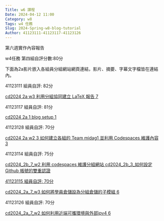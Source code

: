 ```yaml
---
Title: w6 課程
Date: 2024-04-12 11:00
Category: w8
Tags: w4 任務
Slug: 2024-Spring-w8-blog-tutorial
Author: 41123111-41123117-41123126
---
```

第六週實作內容報告

w4任務 第四組自評分數:80分

下面為2a影片嵌入各組員分組網站網頁連結，影片、摘要、字幕文字檔皆在連結內。

41123111
組員自評: 82分

<a href="https://nfuedu-my.sharepoint.com/personal/41123111_nfu_edu_tw/_layouts/15/stream.aspx?id=%2Fpersonal%2F41123111%5Fnfu%5Fedu%5Ftw%2FDocuments%2F%E5%BD%B1%E7%89%87%20%E5%AD%97%E5%B9%95%2F%E5%88%A9%E7%94%A8%E5%88%86%E7%B5%84%E5%8D%94%E5%90%8C%E5%BB%BA%E7%AB%8B%20LaTeX%20%E5%A0%B1%E5%91%8A%5F%E5%AD%97%E5%B9%95%2Emp4&referrer=OneDriveForBusiness&referrerScenario=OpenFile">cd2024 2a w3 利用分組協同建立 LaTeX 報告 7</a>

41123117
組員自評: 81分

<a href="https://nfuedu-my.sharepoint.com/:f:/g/personal/41123117_nfu_edu_tw/Eu8vQIGG4M1DuGz1Jw9wwDsBylH7zhnoEt9c1G48ZvIWKw?e=6lIXQO">cd2024 2a 1 blog setup 1</a>

41123128
組員自評: 70分

<a href="https://nfuedu-my.sharepoint.com/:v:/g/personal/41123128_nfu_edu_tw/EfC5tQAb_vZMliHqIcmqVXEB0achL7Hli9WTx8zVLriccg?nav=eyJyZWZlcnJhbEluZm8iOnsicmVmZXJyYWxBcHAiOiJPbmVEcml2ZUZvckJ1c2luZXNzIiwicmVmZXJyYWxBcHBQbGF0Zm9ybSI6IldlYiIsInJlZmVycmFsTW9kZSI6InZpZXciLCJyZWZlcnJhbFZpZXciOiJNeUZpbGVzTGlua0NvcHkifX0&e=2nPtcj">cd2024 2a w2 3 如何建立各組的 Team midag1 並利用 Codespaces 維護內容 3</a>

41123114
組員自評: 75分

<a href="https://nfuedu-my.sharepoint.com/personal/41123114_nfu_edu_tw/_layouts/15/onedrive.aspx?id=%2Fpersonal%2F41123114%5Fnfu%5Fedu%5Ftw%2FDocuments%2F%E7%BF%BB%E8%AD%AF%E5%BD%B1%E7%89%87&ga=1">cd2024_2b_7_w2 利用 codespaces 維護分組網站  cd2024_2b_3_如何設定 Github 帳號的雙重認證

41123115
組員自評: 70分

<a href="https://nfuedu-my.sharepoint.com/:v:/g/personal/41123115_nfu_edu_tw/EeCwwfjN7alPvrE2b2gqvJUBYFjPCiiMHy7WN8OR7RWxqw?nav=eyJyZWZlcnJhbEluZm8iOnsicmVmZXJyYWxBcHAiOiJPbmVEcml2ZUZvckJ1c2luZXNzIiwicmVmZXJyYWxBcHBQbGF0Zm9ybSI6IldlYiIsInJlZmVycmFsTW9kZSI6InZpZXciLCJyZWZlcnJhbFZpZXciOiJNeUZpbGVzTGlua0NvcHkifX0&e=DilPoV">cd2024_2a_7_w3 如何將學員倉儲設為分組倉儲的子模組 6</a>

41123126
組員自評: 70分

<a href="https://nfuedu-my.sharepoint.com/:v:/g/personal/41123126_nfu_edu_tw/EWQr-15zsFRHl8fk3650JVUBfFwjw0F_SDtdO7ghhmAalA?nav=eyJyZWZlcnJhbEluZm8iOnsicmVmZXJyYWxBcHAiOiJPbmVEcml2ZUZvckJ1c2luZXNzIiwicmVmZXJyYWxBcHBQbGF0Zm9ybSI6IldlYiIsInJlZmVycmFsTW9kZSI6InZpZXciLCJyZWZlcnJhbFZpZXciOiJNeUZpbGVzTGlua0NvcHkifX0&e=Gn62Qw">cd2024_2a_7_w2 如何利用近端可攜環境與外部ipv4 6</a>